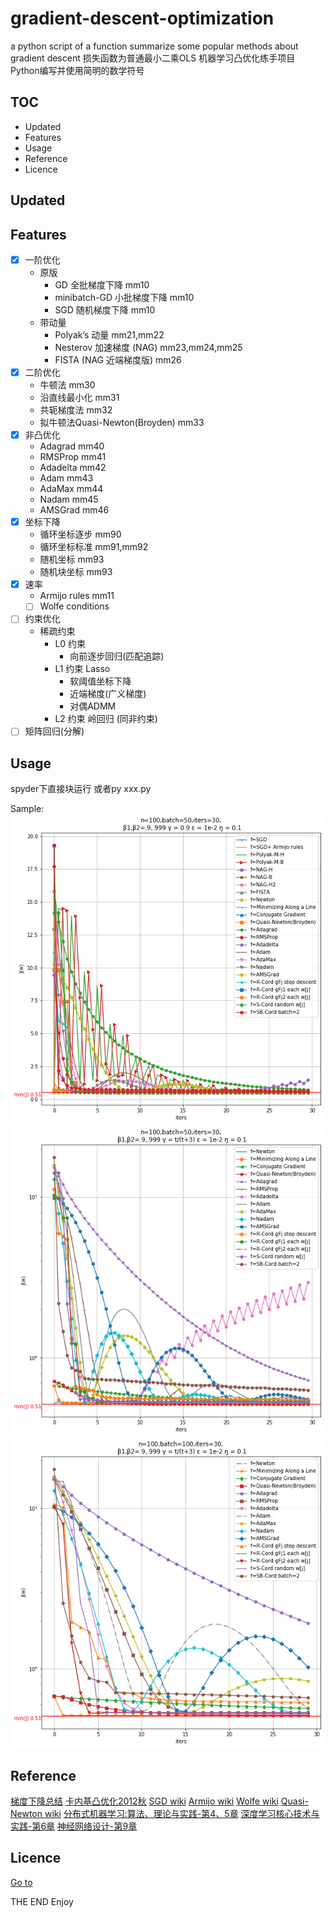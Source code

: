 # gradient-descent-optimization

a python script of a function summarize some popular methods about gradient descent
损失函数为普通最小二乘OLS
机器学习凸优化练手项目
Python编写并使用简明的数学符号

## TOC
<!-- MarkdownTOC -->

- Updated
- Features
- Usage
- Reference
- Licence

<!-- /MarkdownTOC -->

## Updated
## Features



- [x] 一阶优化
	- 原版
		- GD 全批梯度下降 mm10
		- minibatch-GD 小批梯度下降 mm10
		- SGD 随机梯度下降 mm10
	- 带动量
		- Polyak’s 动量 mm21,mm22
		- Nesterov 加速梯度 (NAG) mm23,mm24,mm25
		- FISTA (NAG 近端梯度版) mm26
- [x] 二阶优化
	- 牛顿法 mm30
	- 沿直线最小化 mm31
	- 共轭梯度法 mm32
	- 拟牛顿法Quasi-Newton(Broyden) mm33
- [x] 非凸优化
	- Adagrad mm40
	- RMSProp mm41
	- Adadelta mm42
	- Adam mm43
	- AdaMax mm44
	- Nadam mm45
	- AMSGrad mm46
- [x] 坐标下降
	- 循环坐标逐步 mm90
	- 循环坐标标准 mm91,mm92
	- 随机坐标 mm93
	- 随机块坐标 mm93
- [x] 速率
	- Armijo rules mm11
	- [ ] Wolfe conditions
- [ ] 约束优化
	- 稀疏约束
		- L0 约束
			- 向前逐步回归(匹配追踪)
		- L1 约束 Lasso
			- 软阈值坐标下降
			- 近端梯度(广义梯度)
			- 对偶ADMM
		- L2 约束 岭回归 (同非约束)
- [ ] 矩阵回归(分解)

## Usage

spyder下直接块运行
或者py xxx.py

Sample:
![](./img/gf1.png)
![](./img/gf2.png)
![](./img/gf3.png)

## Reference

[梯度下降总结](http://ruder.io/optimizing-gradient-descent/index.html#nesterovacceleratedgradient)
[卡内基凸优化2012秋](https://www.cs.cmu.edu/~ggordon/10725-F12/schedule.html)
[SGD wiki](https://en.wikipedia.org/wiki/Stochastic_gradient_descent)
[Armijo wiki](https://en.wikipedia.org/wiki/Backtracking_line_search)
[Wolfe wiki](https://en.wikipedia.org/wiki/Wolfe_conditions)
[Quasi-Newton wiki](https://en.wikipedia.org/wiki/Quasi-Newton_method)
[分布式机器学习:算法、理论与实践-第4、5章](https://item.jd.com/12444377.html)
[深度学习核心技术与实践-第6章](https://item.jd.com/12316912.html)
[神经网络设计-第9章](hagan.okstate.edu/nnd.html)

## Licence

[Go to](#gradient-descent-optimization)

THE END
Enjoy